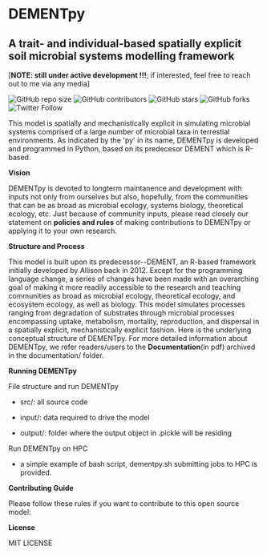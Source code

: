  <!-- <p align="center"> <font size="6"> <b> DEMENTpy </b> </font> </p> -->
 
# DEMENTpy
## A trait- and individual-based spatially explicit soil microbial systems modelling framework

[**NOTE: still under active development !!!**; if interested, feel free to reach out to me via any media]

![GitHub repo size](https://img.shields.io/github/repo-size/bioatmosphere/DEMENTpy)
![GitHub contributors](https://img.shields.io/github/contributors/bioatmosphere/DEMENTpy)
![GitHub stars](https://img.shields.io/github/stars/bioatmosphere/DEMENTpy?style=social)
![GitHub forks](https://img.shields.io/github/forks/bioatmosphere/DEMENTpy?style=social)
![Twitter Follow](https://img.shields.io/twitter/follow/bioatmo_sphere?style=social)

This model is spatially and mechanistically explicit in simulating microbial systems comprised of a large number of microbial taxa in terrestial environments. As indicated by the 'py' in its name, DEMENTpy is developed and programmed in Python, based on its predecesor DEMENT which is R-based.

**Vision**

DEMENTpy is devoted to longterm maintanence and development with inputs not only from ourselves but also, hopefully, from the communities that can be as broad as microbial ecology, systems biology, theoretical ecology, etc. Just because of community inputs, please read closely our statement on **policies and rules** of making contributions to DEMENTpy or applying it to your own research.

**Structure and Process**

This model is built upon its predecessor--DEMENT, an R-based framework initially developed by Allison back in 2012. Except for the programming language change, a series of changes have been made with an overarching goal of making it more readily accessible to the research and teaching communities as broad as microbial ecology, theoretical ecology, and ecosystem ecology, as well as biology. This model simulates processes ranging from degradation of substrates through microbial processes encompassing uptake, metabolism, mortality, reproduction, and dispersal in a spatially explicit, mechanistically explicit fashion. Here is the underlying conceptual structure of DEMENTpy. For more detailed information about DEMENTpy, we refer readers/users to the **Documentation**(in pdf) archived in the documentation/ folder. 


**Running DEMENTpy**

File structure and run DEMENTpy

- src/: all source code

- input/: data required to drive the model

- output/: folder where the output object in .pickle will be residing

Run DEMENTpy on HPC

- a simple example of bash script, dementpy.sh submitting jobs to HPC is provided.

**Contributing Guide**

Please follow these rules if you want to contribute to this open source model:

**License**

MIT LICENSE
